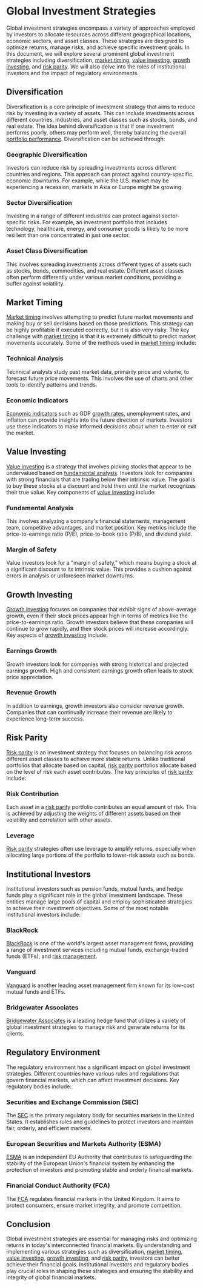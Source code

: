 # Global Investment Strategies

Global investment strategies encompass a variety of approaches employed by investors to allocate resources across different geographical locations, economic sectors, and asset classes. These strategies are designed to optimize returns, manage risks, and achieve specific investment goals. In this document, we will explore several prominent global investment strategies including diversification, [market timing](../m/market_timing.md), [value investing](../v/value_investing.md), [growth investing](../g/growth_investing.md), and [risk parity](../r/risk_parity.md). We will also delve into the roles of institutional investors and the impact of regulatory environments.

## Diversification

Diversification is a core principle of investment strategy that aims to reduce risk by investing in a variety of assets. This can include investments across different countries, industries, and asset classes such as stocks, bonds, and real estate. The idea behind diversification is that if one investment performs poorly, others may perform well, thereby balancing the overall [portfolio performance](../p/portfolio_performance.md). Diversification can be achieved through:

### Geographic Diversification

Investors can reduce risk by spreading investments across different countries and regions. This approach can protect against country-specific economic downturns. For example, while the U.S. market may be experiencing a recession, markets in Asia or Europe might be growing. 

### Sector Diversification

Investing in a range of different industries can protect against sector-specific risks. For example, an investment portfolio that includes technology, healthcare, energy, and consumer goods is likely to be more resilient than one concentrated in just one sector.

### Asset Class Diversification

This involves spreading investments across different types of assets such as stocks, bonds, commodities, and real estate. Different asset classes often perform differently under various market conditions, providing a buffer against volatility.

## Market Timing

[Market timing](../m/market_timing.md) involves attempting to predict future market movements and making buy or sell decisions based on those predictions. This strategy can be highly profitable if executed correctly, but it is also very risky. The key challenge with [market timing](../m/market_timing.md) is that it is extremely difficult to predict market movements accurately. Some of the methods used in [market timing](../m/market_timing.md) include:

### Technical Analysis

Technical analysts study past market data, primarily price and volume, to forecast future price movements. This involves the use of charts and other tools to identify patterns and trends.

### Economic Indicators

[Economic indicators](../e/economic_indicators.md) such as GDP [growth rates](../g/growth_rates_in_trading.md), unemployment rates, and inflation can provide insights into the future direction of markets. Investors use these indicators to make informed decisions about when to enter or exit the market.

## Value Investing

[Value investing](../v/value_investing.md) is a strategy that involves picking stocks that appear to be undervalued based on [fundamental analysis](../f/fundamental_analysis.md). Investors look for companies with strong financials that are trading below their intrinsic value. The goal is to buy these stocks at a discount and hold them until the market recognizes their true value. Key components of [value investing](../v/value_investing.md) include:

### Fundamental Analysis

This involves analyzing a company's financial statements, management team, competitive advantages, and market position. Key metrics include the price-to-earnings ratio (P/E), price-to-book ratio (P/B), and dividend yield.

### Margin of Safety

Value investors look for a "margin of safety," which means buying a stock at a significant discount to its intrinsic value. This provides a cushion against errors in analysis or unforeseen market downturns.

## Growth Investing

[Growth investing](../g/growth_investing.md) focuses on companies that exhibit signs of above-average growth, even if their stock prices appear high in terms of metrics like the price-to-earnings ratio. Growth investors believe that these companies will continue to grow rapidly, and their stock prices will increase accordingly. Key aspects of [growth investing](../g/growth_investing.md) include:

### Earnings Growth

Growth investors look for companies with strong historical and projected earnings growth. High and consistent earnings growth often leads to stock price appreciation.

### Revenue Growth

In addition to earnings, growth investors also consider revenue growth. Companies that can continually increase their revenue are likely to experience long-term success.

## Risk Parity

[Risk parity](../r/risk_parity.md) is an investment strategy that focuses on balancing risk across different asset classes to achieve more stable returns. Unlike traditional portfolios that allocate based on capital, [risk parity](../r/risk_parity.md) portfolios allocate based on the level of risk each asset contributes. The key principles of [risk parity](../r/risk_parity.md) include:

### Risk Contribution

Each asset in a [risk parity](../r/risk_parity.md) portfolio contributes an equal amount of risk. This is achieved by adjusting the weights of different assets based on their volatility and correlation with other assets.

### Leverage

[Risk parity](../r/risk_parity.md) strategies often use leverage to amplify returns, especially when allocating large portions of the portfolio to lower-risk assets such as bonds.

## Institutional Investors

Institutional investors such as pension funds, mutual funds, and hedge funds play a significant role in the global investment landscape. These entities manage large pools of capital and employ sophisticated strategies to achieve their investment objectives. Some of the most notable institutional investors include:

### BlackRock

[BlackRock](https://www.blackrock.com) is one of the world's largest asset management firms, providing a range of investment services including mutual funds, exchange-traded funds (ETFs), and [risk management](../r/risk_management.md).

### Vanguard

[Vanguard](https://www.vanguard.com) is another leading asset management firm known for its low-cost mutual funds and ETFs.

### Bridgewater Associates

[Bridgewater Associates](https://www.bridgewater.com) is a leading hedge fund that utilizes a variety of global investment strategies to manage risk and generate returns for its clients.

## Regulatory Environment

The regulatory environment has a significant impact on global investment strategies. Different countries have various rules and regulations that govern financial markets, which can affect investment decisions. Key regulatory bodies include:

### Securities and Exchange Commission (SEC)

The [SEC](https://www.sec.gov) is the primary regulatory body for securities markets in the United States. It establishes rules and guidelines to protect investors and maintain fair, orderly, and efficient markets.

### European Securities and Markets Authority (ESMA)

[ESMA](https://www.esma.europa.eu) is an independent EU Authority that contributes to safeguarding the stability of the European Union's financial system by enhancing the protection of investors and promoting stable and orderly financial markets.

### Financial Conduct Authority (FCA)

The [FCA](https://www.fca.org.uk) regulates financial markets in the United Kingdom. It aims to protect consumers, ensure market integrity, and promote competition.

## Conclusion

Global investment strategies are essential for managing risks and optimizing returns in today's interconnected financial markets. By understanding and implementing various strategies such as diversification, [market timing](../m/market_timing.md), [value investing](../v/value_investing.md), [growth investing](../g/growth_investing.md), and [risk parity](../r/risk_parity.md), investors can better achieve their financial goals. Institutional investors and regulatory bodies play crucial roles in shaping these strategies and ensuring the stability and integrity of global financial markets.